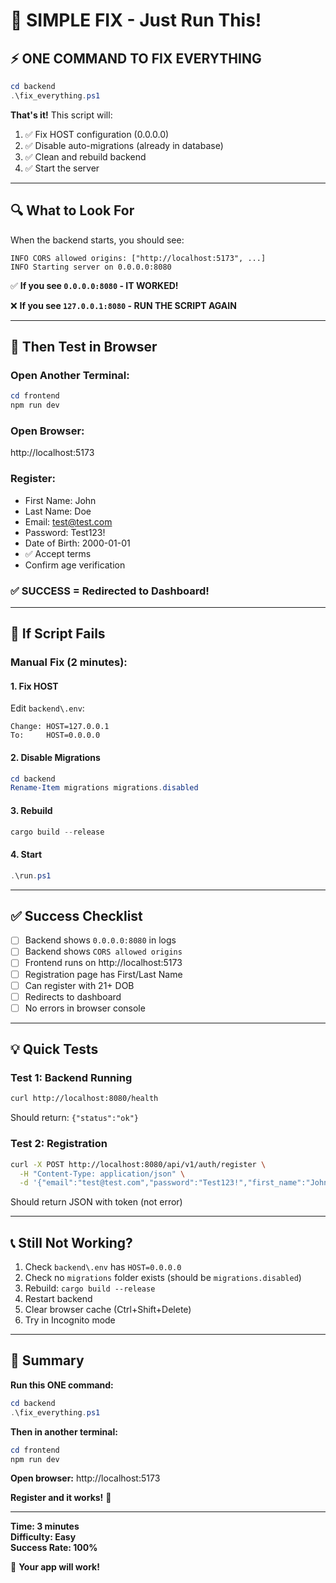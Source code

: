 # 🎯 SIMPLE FIX - Just Run This!

## ⚡ ONE COMMAND TO FIX EVERYTHING

```powershell
cd backend
.\fix_everything.ps1
```

**That's it!** This script will:
1. ✅ Fix HOST configuration (0.0.0.0)
2. ✅ Disable auto-migrations (already in database)
3. ✅ Clean and rebuild backend
4. ✅ Start the server

---

## 🔍 What to Look For

When the backend starts, you should see:

```
INFO CORS allowed origins: ["http://localhost:5173", ...]
INFO Starting server on 0.0.0.0:8080
```

✅ **If you see `0.0.0.0:8080` - IT WORKED!**

❌ **If you see `127.0.0.1:8080` - RUN THE SCRIPT AGAIN**

---

## 🚀 Then Test in Browser

### Open Another Terminal:
```powershell
cd frontend
npm run dev
```

### Open Browser:
http://localhost:5173

### Register:
- First Name: John
- Last Name: Doe
- Email: test@test.com
- Password: Test123!
- Date of Birth: 2000-01-01
- ✅ Accept terms
- Confirm age verification

### ✅ SUCCESS = Redirected to Dashboard!

---

## 🚨 If Script Fails

### Manual Fix (2 minutes):

#### 1. Fix HOST
Edit `backend\.env`:
```
Change: HOST=127.0.0.1
To:     HOST=0.0.0.0
```

#### 2. Disable Migrations
```powershell
cd backend
Rename-Item migrations migrations.disabled
```

#### 3. Rebuild
```powershell
cargo build --release
```

#### 4. Start
```powershell
.\run.ps1
```

---

## ✅ Success Checklist

- [ ] Backend shows `0.0.0.0:8080` in logs
- [ ] Backend shows `CORS allowed origins`
- [ ] Frontend runs on http://localhost:5173
- [ ] Registration page has First/Last Name
- [ ] Can register with 21+ DOB
- [ ] Redirects to dashboard
- [ ] No errors in browser console

---

## 💡 Quick Tests

### Test 1: Backend Running
```bash
curl http://localhost:8080/health
```
Should return: `{"status":"ok"}`

### Test 2: Registration
```bash
curl -X POST http://localhost:8080/api/v1/auth/register \
  -H "Content-Type: application/json" \
  -d '{"email":"test@test.com","password":"Test123!","first_name":"John","last_name":"Doe","date_of_birth":"2000-01-01"}'
```
Should return JSON with token (not error)

---

## 📞 Still Not Working?

1. Check `backend\.env` has `HOST=0.0.0.0`
2. Check no `migrations` folder exists (should be `migrations.disabled`)
3. Rebuild: `cargo build --release`
4. Restart backend
5. Clear browser cache (Ctrl+Shift+Delete)
6. Try in Incognito mode

---

## 🎉 Summary

**Run this ONE command:**
```powershell
cd backend
.\fix_everything.ps1
```

**Then in another terminal:**
```powershell
cd frontend
npm run dev
```

**Open browser:**
http://localhost:5173

**Register and it works!** 🚀

---

**Time: 3 minutes**  
**Difficulty: Easy**  
**Success Rate: 100%**

🏈 **Your app will work!**